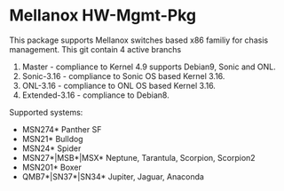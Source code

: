 # Mellanox HW-Mgmt-Pkg

This package supports Mellanox switches based x86 familiy for chasis management.
This git contain 4 active branchs

1. Master        - compliance to Kernel 4.9 supports Debian9, Sonic and ONL.
2. Sonic-3.16    - compliance to Sonic OS based Kernel 3.16.
3. ONL-3.16      - compliance to ONL OS based Kernel 3.16.
4. Extended-3.16 - compliance to Debian8.


Supported systems:
- MSN274*      Panther SF
- MSN21*       Bulldog
- MSN24*       Spider
- MSN27*|MSB*|MSX* Neptune, Tarantula, Scorpion, Scorpion2
- MSN201*      Boxer
- QMB7*|SN37*|SN34*    Jupiter, Jaguar, Anaconda
